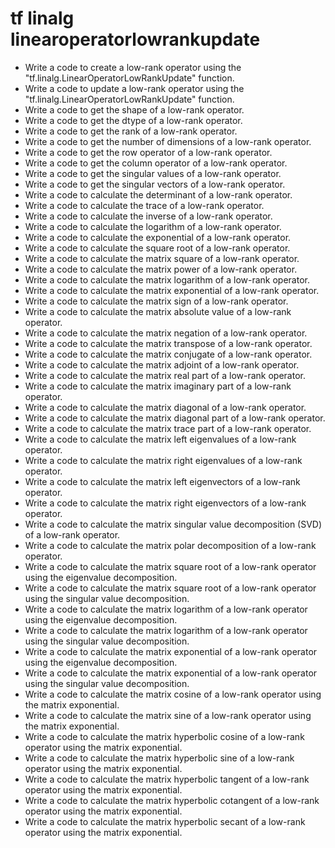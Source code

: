 # tf linalg linearoperatorlowrankupdate

- Write a code to create a low-rank operator using the "tf.linalg.LinearOperatorLowRankUpdate" function.
- Write a code to update a low-rank operator using the "tf.linalg.LinearOperatorLowRankUpdate" function.
- Write a code to get the shape of a low-rank operator.
- Write a code to get the dtype of a low-rank operator.
- Write a code to get the rank of a low-rank operator.
- Write a code to get the number of dimensions of a low-rank operator.
- Write a code to get the row operator of a low-rank operator.
- Write a code to get the column operator of a low-rank operator.
- Write a code to get the singular values of a low-rank operator.
- Write a code to get the singular vectors of a low-rank operator.
- Write a code to calculate the determinant of a low-rank operator.
- Write a code to calculate the trace of a low-rank operator.
- Write a code to calculate the inverse of a low-rank operator.
- Write a code to calculate the logarithm of a low-rank operator.
- Write a code to calculate the exponential of a low-rank operator.
- Write a code to calculate the square root of a low-rank operator.
- Write a code to calculate the matrix square of a low-rank operator.
- Write a code to calculate the matrix power of a low-rank operator.
- Write a code to calculate the matrix logarithm of a low-rank operator.
- Write a code to calculate the matrix exponential of a low-rank operator.
- Write a code to calculate the matrix sign of a low-rank operator.
- Write a code to calculate the matrix absolute value of a low-rank operator.
- Write a code to calculate the matrix negation of a low-rank operator.
- Write a code to calculate the matrix transpose of a low-rank operator.
- Write a code to calculate the matrix conjugate of a low-rank operator.
- Write a code to calculate the matrix adjoint of a low-rank operator.
- Write a code to calculate the matrix real part of a low-rank operator.
- Write a code to calculate the matrix imaginary part of a low-rank operator.
- Write a code to calculate the matrix diagonal of a low-rank operator.
- Write a code to calculate the matrix diagonal part of a low-rank operator.
- Write a code to calculate the matrix trace part of a low-rank operator.
- Write a code to calculate the matrix left eigenvalues of a low-rank operator.
- Write a code to calculate the matrix right eigenvalues of a low-rank operator.
- Write a code to calculate the matrix left eigenvectors of a low-rank operator.
- Write a code to calculate the matrix right eigenvectors of a low-rank operator.
- Write a code to calculate the matrix singular value decomposition (SVD) of a low-rank operator.
- Write a code to calculate the matrix polar decomposition of a low-rank operator.
- Write a code to calculate the matrix square root of a low-rank operator using the eigenvalue decomposition.
- Write a code to calculate the matrix square root of a low-rank operator using the singular value decomposition.
- Write a code to calculate the matrix logarithm of a low-rank operator using the eigenvalue decomposition.
- Write a code to calculate the matrix logarithm of a low-rank operator using the singular value decomposition.
- Write a code to calculate the matrix exponential of a low-rank operator using the eigenvalue decomposition.
- Write a code to calculate the matrix exponential of a low-rank operator using the singular value decomposition.
- Write a code to calculate the matrix cosine of a low-rank operator using the matrix exponential.
- Write a code to calculate the matrix sine of a low-rank operator using the matrix exponential.
- Write a code to calculate the matrix hyperbolic cosine of a low-rank operator using the matrix exponential.
- Write a code to calculate the matrix hyperbolic sine of a low-rank operator using the matrix exponential.
- Write a code to calculate the matrix hyperbolic tangent of a low-rank operator using the matrix exponential.
- Write a code to calculate the matrix hyperbolic cotangent of a low-rank operator using the matrix exponential.
- Write a code to calculate the matrix hyperbolic secant of a low-rank operator using the matrix exponential.